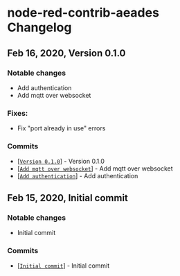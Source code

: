 # node-red-contrib-aeades Changelog

## Feb 16, 2020, Version 0.1.0

### Notable changes
 - Add authentication
 - Add mqtt over websocket

### Fixes:

 - Fix "port already in use" errors
 
### Commits
* [[`Version 0.1.0`](https://github.com/martin-doyle/node-red-contrib-aedes/commit/9a0f2390674de155c5f48de4ad2415448417d1b9)] - Version 0.1.0
* [[`Add mqtt over websocket`](https://github.com/martin-doyle/node-red-contrib-aedes/commit/9a0f2390674de155c5f48de4ad2415448417d1b9)] - Add mqtt over websocket
* [[`Add authentication`](https://github.com/martin-doyle/node-red-contrib-aedes/commit/0005fc587cd8082b2055162b056055314ac694bc)] - Add authentication


## Feb 15, 2020, Initial commit

### Notable changes
 - Initial commit
 
### Commits
* [[`Initial commit`](https://github.com/martin-doyle/node-red-contrib-aedes/commit/3b10df634bba92665d486ef83933eafc8d57f9dc)] - Initial commit
